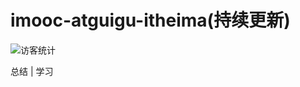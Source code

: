 # imooc-atguigu-itheima(持续更新)
<img src="https://visitor-badge.glitch.me/badge?page_id=0Shino0/imooc-atguigu-itheima" alt="访客统计" />


总结 | 学习 
